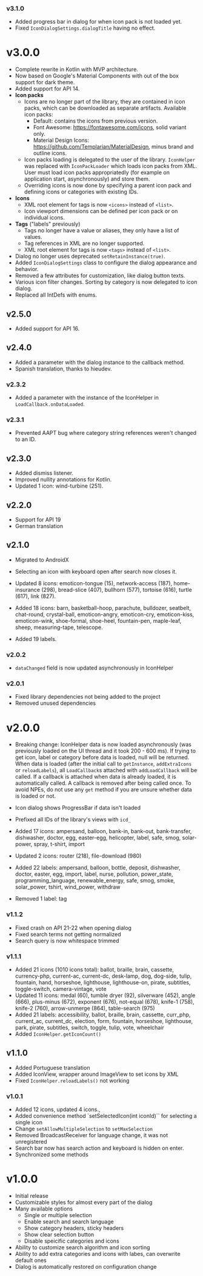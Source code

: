 ### v3.1.0
- Added progress bar in dialog for when icon pack is not loaded yet.
- Fixed `IconDialogSettings.dialogTitle` having no effect.

# v3.0.0
- Complete rewrite in Kotlin with MVP architecture.
- Now based on Google's Material Components with out of the box support for dark theme.
- Added support for API 14.
- **Icon packs**
    - Icons are no longer part of the library, they are contained in icon packs, which can
    be downloaded as separate artifacts. Available icon packs:
        - Default: contains the icons from previous version.
        - Font Awesome: https://fontawesome.com/icons, solid variant only.
        - Material Design Icons: https://github.com/Templarian/MaterialDesign, minus brand and outline icons.
    - Icon packs loading is delegated to the user of the library. `IconHelper` was replaced
    with `IconPackLoader` which loads icon packs from XML. User must load icon packs
    appropriatedly (for example on application start, asynchronously) and store them.
    - Overriding icons is now done by specifying a parent icon pack and defining
    icons or categories with existing IDs.
- **Icons**
    - XML root element for tags is now `<icons>` instead of `<list>`.
    - Icon viewport dimensions can be defined per icon pack or on individual icons.
- **Tags** ("labels" previously)
    - Tags no longer have a value or aliases, they only have a list of values.
    - Tag references in XML are no longer supported.
    - XML root element for tags is now `<tags>` instead of `<list>`.
- Dialog no longer uses deprecated `setRetainInstance(true)`.
- Added `IconDialogSettings` class to configure the dialog appearance and behavior.
- Removed a few attributes for customization, like dialog button texts.
- Various icon filter changes. Sorting by category is now delegated to icon dialog.
- Replaced all IntDefs with enums.

## v2.5.0
- Added support for API 16.

## v2.4.0
- Added a parameter with the dialog instance to the callback method.
- Spanish translation, thanks to hieudev.

### v2.3.2
- Added a parameter with the instance of the IconHelper in `LoadCallback.onDataLoaded`.

### v2.3.1
- Prevented AAPT bug where category string references weren't changed to an ID.

## v2.3.0
- Added dismiss listener.
- Improved nullity annotations for Kotlin.
- Updated 1 icon: wind-turbine (251).

## v2.2.0
- Support for API 19
- German translation

## v2.1.0
- Migrated to AndroidX
- Selecting an icon with keyboard open after search now closes it.

- Updated 8 icons: emoticon-tongue (15), network-access (187), home-insurance (298), bread-slice (407), bullhorn (577), tortoise (616), turtle (617), link (827).
- Added 18 icons: barn, basketball-hoop, parachute, bulldozer, seatbelt, chat-round, crystal-ball, emoticon-angry, emoticon-cry, emoticon-kiss, emoticon-wink, shoe-formal, shoe-heel, fountain-pen, maple-leaf, sheep, measuring-tape, telescope.
- Added 19 labels.

### v2.0.2
- `dataChanged` field is now updated asynchronously in IconHelper

### v2.0.1
- Fixed library dependencies not being added to the project
- Removed unused dependencies

# v2.0.0
- Breaking change: IconHelper data is now loaded asynchronously (was previously loaded on the UI thread and it took 200 - 600 ms). If trying to get icon, label or category before data is loaded, null will be returned.
When data is loaded (after the initial call to `getInstance`, `addExtraIcons` or `reloadLabels`), all `LoadCallback`s attached with `addLoadCallback` will be called. If a callback is attached when data is already loaded, it is automatically called. A callback is removed after being called once. To avoid NPEs, do not use any `get` method if you are unsure whether data is loaded or not.
- Icon dialog shows ProgressBar if data isn't loaded
- Prefixed all IDs of the library's views with `icd_`

- Added 17 icons: ampersand, balloon, bank-in, bank-out, bank-transfer, dishwasher, doctor, egg, easter-egg, helicopter, label, safe, smog, solar-power, spray, t-shirt, import
- Updated 2 icons: router (218), file-download (980)
- Added 22 labels: ampersand, balloon, bottle, deposit, dishwasher, doctor, easter, egg, import, label, nurse, pollution, power_state, programming_language, renewable_energy, safe, smog, smoke, solar_power, tshirt, wind_power, withdraw
- Removed 1 label: tag

### v1.1.2
- Fixed crash on API 21-22 when opening dialog
- Fixed search terms not getting normalized
- Search query is now whitespace trimmed

### v1.1.1
- Added 21 icons (1010 icons total): ballot, braille, brain, cassette, currency-php, current-ac, current-dc, desk-lamp, dog, dog-side, tulip, fountain, hand, horseshoe, lighthouse, lighthouse-on, pirate, subtitles, toggle-switch, camera-vintage, vote
- Updated 11 icons: medal (60), tumble dryer (92), silverware (452), angle (666), plus-minus (672), exponent (676), not-equal (678), knife-1 (758), knife-2 (760), arrow-unmerge (864), table-search (975)
- Added 21 labels: accessibility, ballot, braille, brain, cassette, curr_php, current_ac, current_dc, election, form, fountain, horseshoe, lighthouse, park, pirate, subtitles, switch, toggle, tulip, vote, wheelchair
- Added `IconHelper.getIconCount()`

## v1.1.0
- Added Portuguese translation
- Added IconView, wrapper around ImageView to set icons by XML
- Fixed `IconHelper.reloadLabels()` not working

### v1.0.1
- Added 12 icons, updated 4 icons.,
- Added convenience method `setSelectedIcon(int iconId)`` for selecting a single icon
- Change `setAllowMultipleSelection` to `setMaxSelection`
- Removed BroadcastReceiver for language change, it was not unregistered
- Search bar now has search action and keyboard is hidden on enter.
- Synchronized some methods

# v1.0.0
- Initial release
- Customizable styles for almost every part of the dialog
- Many available options
  - Single or multiple selection
  - Enable search and search language
  - Show category headers, sticky headers
  - Show clear selection button
  - Disable speicific categories and icons
- Ability to customize search algorithm and icon sorting
- Ability to add extra categories and icons with labes, can overwrite default ones
- Dialog is automatically restored on configuration change
